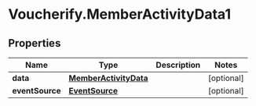 # Voucherify.MemberActivityData1

## Properties

Name | Type | Description | Notes
------------ | ------------- | ------------- | -------------
**data** | [**MemberActivityData**](MemberActivityData.md) |  | [optional] 
**eventSource** | [**EventSource**](EventSource.md) |  | [optional] 


